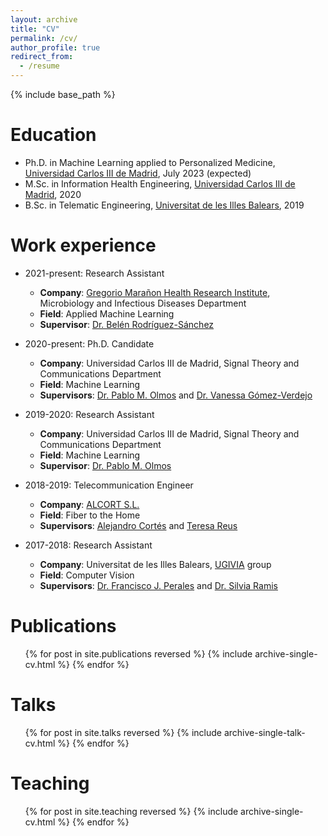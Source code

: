 ```yaml
---
layout: archive
title: "CV"
permalink: /cv/
author_profile: true
redirect_from:
  - /resume
---
```


{% include base_path %}

Education
======

* Ph.D. in Machine Learning applied to Personalized Medicine, [Universidad Carlos III de Madrid](https://www.uc3m.es/Home), July 2023 (expected)
* M.Sc. in Information Health Engineering, [Universidad Carlos III de Madrid](https://www.uc3m.es/Home), 2020
* B.Sc. in Telematic Engineering, [Universitat de les Illes Balears](https://www.uib.es/es/), 2019

Work experience
======
* 2021-present: Research Assistant
  * __Company__: [Gregorio Marañon Health Research Institute](https://www.iisgm.com/), Microbiology and Infectious Diseases Department
  * __Field__: Applied Machine Learning
  * __Supervisor__: [Dr. Belén Rodríguez-Sánchez](https://scholar.google.es/citations?user=W9sZbBoAAAAJ&hl=es)

* 2020-present: Ph.D. Candidate
  * __Company__: Universidad Carlos III de Madrid, Signal Theory and Communications Department
  * __Field__: Machine Learning
  * __Supervisors__: [Dr. Pablo M. Olmos](https://www.tsc.uc3m.es/~olmos/) and [Dr. Vanessa Gómez-Verdejo](https://vanessa.webs.tsc.uc3m.es)

* 2019-2020: Research Assistant
  * __Company__: Universidad Carlos III de Madrid, Signal Theory and Communications Department
  * __Field__: Machine Learning
  * __Supervisor__: [Dr. Pablo M. Olmos](https://www.tsc.uc3m.es/~olmos/)
  
* 2018-2019: Telecommunication Engineer
  * __Company__: [ALCORT S.L.](https://alcort.net/sobre-nosotros/)
  * __Field__: Fiber to the Home
  * __Supervisors__: [Alejandro Cortés](https://www.linkedin.com/in/alejandro-cort%C3%A9s-956a063/) and [Teresa Reus](https://www.linkedin.com/in/teresareusgelabert/)

* 2017-2018: Research Assistant
  * __Company__: Universitat de les Illes Balears, [UGIVIA](http://ugivia.uib.es/membres/) group
  * __Field__: Computer Vision
  * __Supervisors__: [Dr. Francisco J. Perales](https://www.uib.es/es/personal/ABDMyNjY/) and [Dr. Silvia Ramis](https://www.uib.cat/personal/ABjExMTI3OA/)

Publications
======
  <ul>{% for post in site.publications reversed %}
    {% include archive-single-cv.html %}
  {% endfor %}</ul>
  
Talks
======
  <ul>{% for post in site.talks reversed %}
    {% include archive-single-talk-cv.html %}
  {% endfor %}</ul>
  
Teaching
======
  <ul>{% for post in site.teaching reversed %}
    {% include archive-single-cv.html %}
  {% endfor %}</ul>
  

